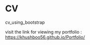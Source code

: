 # CV
cv_using_bootstrap

visit the link for viewing my portfolio : https://khushboo56.github.io/Portfolio/
